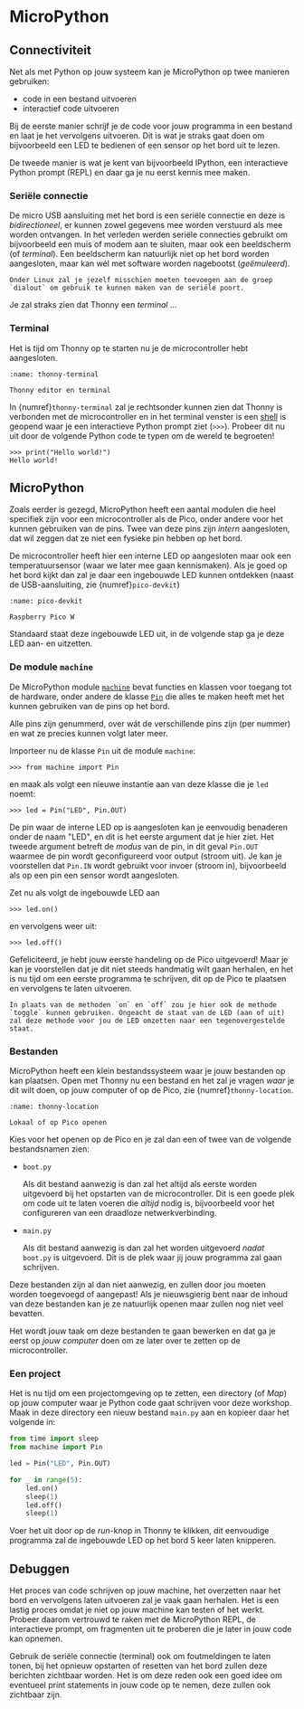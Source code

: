 # MicroPython

## Connectiviteit

Net als met Python op jouw systeem kan je MicroPython op twee manieren gebruiken:

-   code in een bestand uitvoeren
-   interactief code uitvoeren

Bij de eerste manier schrijf je de code voor jouw programma in een bestand en laat je het vervolgens uitvoeren. Dit is wat je straks gaat doen om bijvoorbeeld een LED te bedienen of een sensor op het bord uit te lezen.

De tweede manier is wat je kent van bijvoorbeeld IPython, een interactieve Python prompt (REPL) en daar ga je nu eerst kennis mee maken.

### Seriële connectie

De micro USB aansluiting met het bord is een seriële connectie en deze is *bidirectioneel*, er kunnen zowel gegevens mee worden verstuurd als mee worden ontvangen. In het verleden werden seriële connecties gebruikt om bijvoorbeeld een muis of modem aan te sluiten, maar ook een beeldscherm (of *terminal*). Een beeldscherm kan natuurlijk niet op het bord worden aangesloten, maar kan wél met software worden nagebootst (*geëmuleerd*).

```{important}
Onder Linux zal je jezelf misschien moeten toevoegen aan de groep `dialout` om gebruik te kunnen maken van de seriële poort.
```

Je zal straks zien dat Thonny een *terminal*  ...

### Terminal

Het is tijd om Thonny op te starten nu je de microcontroller hebt aangesloten.


```{figure} ../images/thonny_1.png
:name: thonny-terminal

Thonny editor en terminal
```

In {numref}`thonny-terminal` zal je rechtsonder kunnen zien dat Thonny is verbonden met de microcontroller en in het terminal venster is een [shell](https://en.wikipedia.org/wiki/Shell_(computing)) is geopend waar je een interactieve Python prompt ziet (`>>>`). Probeer dit nu uit door de volgende Python code te typen om de wereld te begroeten!

```console
>>> print("Hello world!")
Hello world!
```

## MicroPython

Zoals eerder is gezegd, MicroPython heeft een aantal modulen die heel specifiek zijn voor een microcontroller als de Pico, onder andere voor het kunnen gebruiken van de pins. Twee van deze pins zijn *intern* aangesloten, dat wil zeggen dat ze niet een fysieke pin hebben op het bord.

De microcontroller heeft hier een interne LED op aangesloten maar ook een temperatuursensor (waar we later mee gaan kennismaken). Als je goed op het bord kijkt dan zal je daar een ingebouwde LED kunnen ontdekken (naast de USB-aansluiting, zie {numref}`pico-devkit`)

```{figure} ../circuits/pico_w.png
:name: pico-devkit

Raspberry Pico W
```

Standaard staat deze ingebouwde LED uit, in de volgende stap ga je deze LED aan- en uitzetten.

### De module `machine`

De MicroPython module [`machine`](https://docs.micropython.org/en/latest/library/machine.html) bevat functies en klassen voor toegang tot de hardware, onder andere de klasse [`Pin`](https://docs.micropython.org/en/latest/library/machine.Pin.html) die alles te maken heeft met het kunnen gebruiken van de pins op het bord.

Alle pins zijn genummerd, over wát de verschillende pins zijn (per nummer) en wat ze precies kunnen volgt later meer.

Importeer nu de klasse `Pin` uit de module `machine`:

```text
>>> from machine import Pin
```

en maak als volgt een nieuwe instantie aan van deze klasse die je `led` noemt:

```text
>>> led = Pin("LED", Pin.OUT)
```

De pin waar de interne LED op is aangesloten kan je eenvoudig benaderen onder de naam "LED", en dit is het eerste argument dat je hier ziet. Het tweede argument betreft de *modus* van de pin, in dit geval `Pin.OUT` waarmee de pin wordt geconfigureerd voor output (stroom uit). Je kan je voorstellen dat `Pin.IN` wordt gebruikt voor invoer (stroom in), bijvoorbeeld als op een pin een sensor wordt aangesloten.

Zet nu als volgt de ingebouwde LED aan

```text
>>> led.on()
```

en vervolgens weer uit:

```text
>>> led.off()
```

Gefeliciteerd, je hebt jouw eerste handeling op de Pico uitgevoerd! Maar je kan je voorstellen dat je dit niet steeds handmatig wilt gaan herhalen, en het is nu tijd om een eerste programma te schrijven, dit op de Pico te plaatsen en vervolgens te laten uitvoeren.

```{tip}
In plaats van de methoden `on` en `off` zou je hier ook de methode `toggle` kunnen gebruiken. Ongeacht de staat van de LED (aan of uit) zal deze methode voor jou de LED omzetten naar een tegenovergestelde staat.
```

### Bestanden

MicroPython heeft een klein bestandssysteem waar je jouw bestanden op kan plaatsen. Open met Thonny nu een bestand en het zal je vragen *waar* je dit wilt doen, op jouw computer of op de Pico, zie {numref}`thonny-location`.

```{figure} ../images/thonny_2.png
:name: thonny-location

Lokaal of op Pico openen
```

Kies voor het openen op de Pico en je zal dan een of twee van de volgende bestandsnamen zien:

-   `boot.py`

    Als dit bestand aanwezig is dan zal het altijd als eerste worden uitgevoerd bij het opstarten van de microcontroller. Dit is een goede plek om code uit te laten voeren die *altijd* nodig is, bijvoorbeeld voor het configureren van een draadloze netwerkverbinding.

-   `main.py`

    Als dit bestand aanwezig is dan zal het worden uitgevoerd *nadat* `boot.py` is uitgevoerd. Dit is de plek waar jij jouw programma zal gaan schrijven.

Deze bestanden zijn al dan niet aanwezig, en zullen door jou moeten worden toegevoegd of aangepast! Als je nieuwsgierig bent naar de inhoud van deze bestanden kan je ze natuurlijk openen maar zullen nog niet veel bevatten.

Het wordt jouw taak om deze bestanden te gaan bewerken en dat ga je eerst op *jouw computer* doen om ze later over te zetten op de microcontroller.

### Een project

Het is nu tijd om een projectomgeving op te zetten, een directory (of *Map*) op jouw computer waar je Python code gaat schrijven voor deze workshop. Maak in deze directory een nieuw bestand `main.py` aan en kopieer daar het volgende in:

```python
from time import sleep
from machine import Pin

led = Pin("LED", Pin.OUT)

for _ in range(5):
    led.on()
    sleep(1)
    led.off()
    sleep(1)
```

Voer het uit door op de *run*-knop in Thonny te klikken, dit eenvoudige programma zal de ingebouwde LED op het bord 5 keer laten knipperen.

## Debuggen

Het proces van code schrijven op jouw machine, het overzetten naar het bord en vervolgens laten uitvoeren zal je vaak gaan herhalen. Het is een lastig proces omdat je niet op jouw machine kan testen of het werkt. Probeer daarom vertrouwd te raken met de MicroPython REPL, de interactieve prompt, om fragmenten uit te proberen die je later in jouw code kan opnemen.

Gebruik de seriële connectie (terminal) ook om foutmeldingen te laten tonen, bij het opnieuw opstarten of resetten van het bord zullen deze berichten zichtbaar worden. Het is om deze reden ook een goed idee om eventueel print statements in jouw code op te nemen, deze zullen ook zichtbaar zijn.
